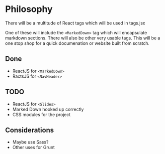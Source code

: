 # Philosophy
There will be a multitude of React tags which will be used in tags.jsx

One of these will include the `<MarkedDown>` tag which will encapsulate markdown sections. There will also be other very usable tags. This will be a one stop shop for a quick documenation or website built from scratch.

## Done
- ReactJS for `<MarkedDown>`
- RactsJS for `<NavHeader>`

## TODO
- ReactJS for `<Slides>`
- Marked Down hooked up correctly
- CSS modules for the project

## Considerations
- Maybe use Sass?
- Other uses for Grunt